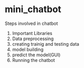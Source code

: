 # mini_chatbot
Steps involved in chatbot

1. Important Libraries
2. Data preprocessing
3. creating trainig and testing data
3. model building
4. predict the model(GUI)
5. Running the chatbot
